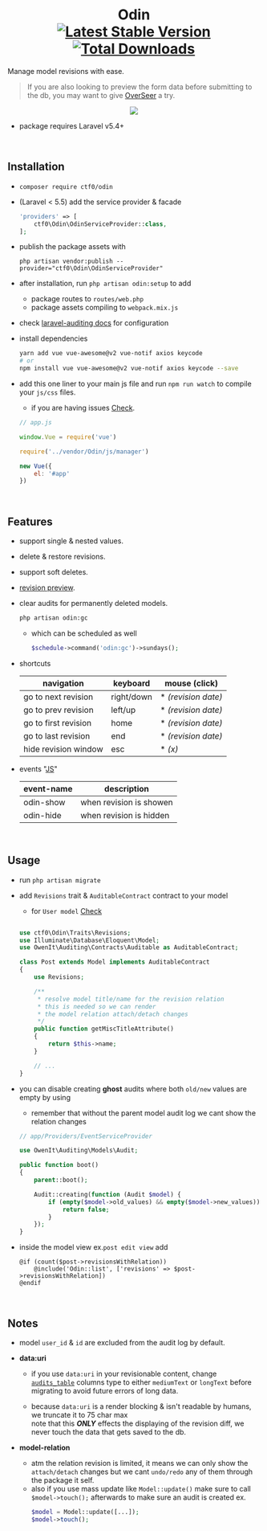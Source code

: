 <h1 align="center">
    Odin
    <br>
    <a href="https://packagist.org/packages/ctf0/odin"><img src="https://img.shields.io/packagist/v/ctf0/odin.svg" alt="Latest Stable Version" /></a> <a href="https://packagist.org/packages/ctf0/odin"><img src="https://img.shields.io/packagist/dt/ctf0/odin.svg" alt="Total Downloads" /></a>
</h1>

Manage model revisions with ease.
> If you are also looking to preview the form data before submitting to the db, you may want to give [OverSeer](https://github.com/ctf0/OverSeer) a try.

<p align="center">
    <a href="https://user-images.githubusercontent.com/7388088/33775349-be6f1696-dc46-11e7-880f-693a47d86b52.jpg"><img src="https://user-images.githubusercontent.com/7388088/33775349-be6f1696-dc46-11e7-880f-693a47d86b52.jpg"></a>
</p>

- package requires Laravel v5.4+

<br>

## Installation

- `composer require ctf0/odin`

- (Laravel < 5.5) add the service provider & facade

    ```php
    'providers' => [
        ctf0\Odin\OdinServiceProvider::class,
    ];
    ```

* publish the package assets with

    `php artisan vendor:publish --provider="ctf0\Odin\OdinServiceProvider"`

- after installation, run `php artisan odin:setup` to add
    + package routes to `routes/web.php`
    + package assets compiling to `webpack.mix.js`

- check [laravel-auditing docs](http://www.laravel-auditing.com/docs/master/general-configuration) for configuration

- install dependencies

    ```bash
    yarn add vue vue-awesome@v2 vue-notif axios keycode
    # or
    npm install vue vue-awesome@v2 vue-notif axios keycode --save
    ```

- add this one liner to your main js file and run `npm run watch` to compile your `js/css` files.
    + if you are having issues [Check](https://ctf0.wordpress.com/2017/09/12/laravel-mix-es6/).

    ```js
    // app.js

    window.Vue = require('vue')

    require('../vendor/Odin/js/manager')

    new Vue({
        el: '#app'
    })
    ```

<br>

## Features

- support single & nested values.
- delete & restore revisions.
- support soft deletes.
- [revision preview](https://github.com/ctf0/Odin/wiki/Preview-Revision).
- clear audits for permanently deleted models.

    ```bash
    php artisan odin:gc
    ```

    + which can be scheduled as well
      ```php
      $schedule->command('odin:gc')->sundays();
      ```

- shortcuts

    |      navigation      |  keyboard  |    mouse (click)    |
    |----------------------|------------|---------------------|
    | go to next revision  | right/down | * *(revision date)* |
    | go to prev revision  | left/up    | * *(revision date)* |
    | go to first revision | home       | * *(revision date)* |
    | go to last revision  | end        | * *(revision date)* |
    | hide revision window | esc        | * *(x)*             |

- events "[JS](https://github.com/gocanto/vuemit)"

    | event-name |       description       |
    |------------|-------------------------|
    | odin-show   | when revision is showen |
    | odin-hide   | when revision is hidden |

<br>

## Usage

- run `php artisan migrate`

- add `Revisions` trait & `AuditableContract` contract to your model
    + for `User model` [Check](http://laravel-auditing.com/docs/master/audit-resolvers)

    ```php

    use ctf0\Odin\Traits\Revisions;
    use Illuminate\Database\Eloquent\Model;
    use OwenIt\Auditing\Contracts\Auditable as AuditableContract;

    class Post extends Model implements AuditableContract
    {
        use Revisions;

        /**
         * resolve model title/name for the revision relation
         * this is needed so we can render
         * the model relation attach/detach changes
         */
        public function getMiscTitleAttribute()
        {
            return $this->name;
        }

        // ...
    }
    ```

- you can disable creating **ghost** audits where both `old/new` values are empty by using
    + remember that without the parent model audit log we cant show the relation changes

    ```php
    // app/Providers/EventServiceProvider

    use OwenIt\Auditing\Models\Audit;

    public function boot()
    {
        parent::boot();

        Audit::creating(function (Audit $model) {
            if (empty($model->old_values) && empty($model->new_values)) {
                return false;
            }
        });
    }
    ```

- inside the model view ex.`post edit view` add

    ```blade
    @if (count($post->revisionsWithRelation))
        @include('Odin::list', ['revisions' => $post->revisionsWithRelation])
    @endif
    ```

<br>

## Notes

- model `user_id` & `id` are excluded from the audit log by default.

- **data:uri**
    - if you use `data:uri` in your revisionable content, change [`audits_table`](https://github.com/owen-it/laravel-auditing/blob/958a6edd4cd4f9d61aa34f288f708644e150e866/database/migrations/audits.stub#L33-L34) columns type to either `mediumText` or `longText` before migrating to avoid future errors of long data.

    - because `data:uri` is a render blocking & isn't readable by humans, we truncate it to 75 char max<br>
        note that this ***ONLY*** effects the displaying of the revision diff, we never touch the data that gets saved to the db.

- **model-relation**
    + atm the relation revision is limited, it means we can only show the `attach/detach` changes but we cant `undo/redo` any of them through the package it self.
    + also if you use mass update like `Model::update()` make sure to call `$model->touch();` afterwards to make sure an audit is created ex.
        ```php
        $model = Model::update([...]);
        $model->touch();
        ```
